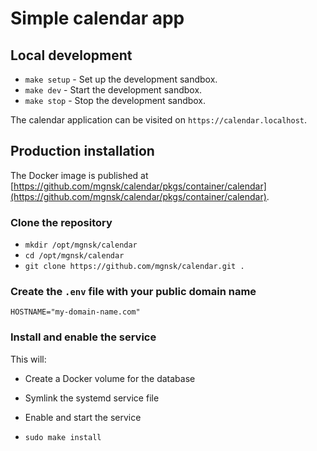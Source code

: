 # Simple calendar app

## Local development

- `make setup` - Set up the development sandbox.
- `make dev` - Start the development sandbox.
- `make stop` - Stop the development sandbox.

The calendar application can be visited on `https://calendar.localhost`.

## Production installation

The Docker image is published at [https://github.com/mgnsk/calendar/pkgs/container/calendar](https://github.com/mgnsk/calendar/pkgs/container/calendar).

### Clone the repository

- `mkdir /opt/mgnsk/calendar`
- `cd /opt/mgnsk/calendar`
- `git clone https://github.com/mgnsk/calendar.git .`

### Create the `.env` file with your public domain name

```env
HOSTNAME="my-domain-name.com"
```

### Install and enable the service

This will:

- Create a Docker volume for the database
- Symlink the systemd service file
- Enable and start the service

- `sudo make install`
